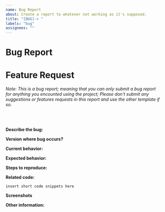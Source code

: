 ```yaml
---
name: Bug Report
about: Create a report to whatever not working as it's supposed.
title: "[BUG]-> "
labels: "bug"
assignees: ""
---
```


# Bug Report
# Feature Request
###### Note: This is a bug report; meaning that you can only submit a bug report for anything you encounted using the project; Please don't submit any suggestions or features requests in this report and use the other template if so.
<br>

**Describe the bug:**
<!-- A clear and concise description of what the bug is -->

**Version where bug occurs?**

<!-- Please specify commit or tag version. -->

**Current behavior:**

<!-- Describe how the bug manifests or produced. -->

**Expected behavior:**

<!-- Describe what the behavior would be without the bug. -->

**Steps to reproduce:**

<!--  Please explain the steps required to duplicate the issue, especially if you are able to provide a sample application. -->

**Related code:**

<!-- If you are able to illustrate the bug with an example, please provide it here. -->

```
insert short code snippets here
```

**Screenshots**
<!-- If applicable, add screenshots to help explain your problem -->

**Other information:**

<!-- List any other information that is relevant to your issue. Related issues, suggestions on how to fix, Stack Overflow links, forum links, etc. -->
